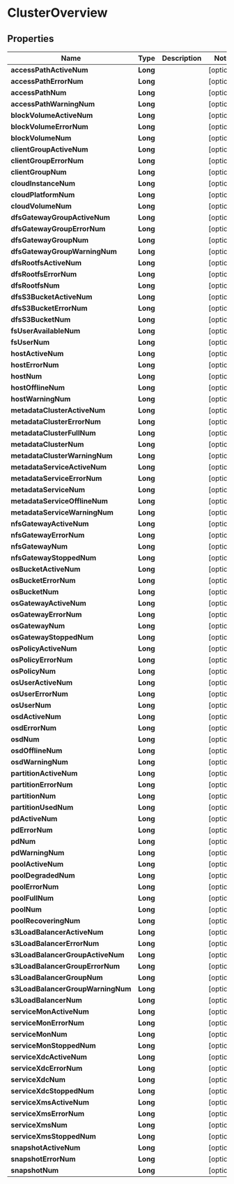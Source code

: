 # ClusterOverview

## Properties
Name | Type | Description | Notes
------------ | ------------- | ------------- | -------------
**accessPathActiveNum** | **Long** |  |  [optional]
**accessPathErrorNum** | **Long** |  |  [optional]
**accessPathNum** | **Long** |  |  [optional]
**accessPathWarningNum** | **Long** |  |  [optional]
**blockVolumeActiveNum** | **Long** |  |  [optional]
**blockVolumeErrorNum** | **Long** |  |  [optional]
**blockVolumeNum** | **Long** |  |  [optional]
**clientGroupActiveNum** | **Long** |  |  [optional]
**clientGroupErrorNum** | **Long** |  |  [optional]
**clientGroupNum** | **Long** |  |  [optional]
**cloudInstanceNum** | **Long** |  |  [optional]
**cloudPlatformNum** | **Long** |  |  [optional]
**cloudVolumeNum** | **Long** |  |  [optional]
**dfsGatewayGroupActiveNum** | **Long** |  |  [optional]
**dfsGatewayGroupErrorNum** | **Long** |  |  [optional]
**dfsGatewayGroupNum** | **Long** |  |  [optional]
**dfsGatewayGroupWarningNum** | **Long** |  |  [optional]
**dfsRootfsActiveNum** | **Long** |  |  [optional]
**dfsRootfsErrorNum** | **Long** |  |  [optional]
**dfsRootfsNum** | **Long** |  |  [optional]
**dfsS3BucketActiveNum** | **Long** |  |  [optional]
**dfsS3BucketErrorNum** | **Long** |  |  [optional]
**dfsS3BucketNum** | **Long** |  |  [optional]
**fsUserAvailableNum** | **Long** |  |  [optional]
**fsUserNum** | **Long** |  |  [optional]
**hostActiveNum** | **Long** |  |  [optional]
**hostErrorNum** | **Long** |  |  [optional]
**hostNum** | **Long** |  |  [optional]
**hostOfflineNum** | **Long** |  |  [optional]
**hostWarningNum** | **Long** |  |  [optional]
**metadataClusterActiveNum** | **Long** |  |  [optional]
**metadataClusterErrorNum** | **Long** |  |  [optional]
**metadataClusterFullNum** | **Long** |  |  [optional]
**metadataClusterNum** | **Long** |  |  [optional]
**metadataClusterWarningNum** | **Long** |  |  [optional]
**metadataServiceActiveNum** | **Long** |  |  [optional]
**metadataServiceErrorNum** | **Long** |  |  [optional]
**metadataServiceNum** | **Long** |  |  [optional]
**metadataServiceOfflineNum** | **Long** |  |  [optional]
**metadataServiceWarningNum** | **Long** |  |  [optional]
**nfsGatewayActiveNum** | **Long** |  |  [optional]
**nfsGatewayErrorNum** | **Long** |  |  [optional]
**nfsGatewayNum** | **Long** |  |  [optional]
**nfsGatewayStoppedNum** | **Long** |  |  [optional]
**osBucketActiveNum** | **Long** |  |  [optional]
**osBucketErrorNum** | **Long** |  |  [optional]
**osBucketNum** | **Long** |  |  [optional]
**osGatewayActiveNum** | **Long** |  |  [optional]
**osGatewayErrorNum** | **Long** |  |  [optional]
**osGatewayNum** | **Long** |  |  [optional]
**osGatewayStoppedNum** | **Long** |  |  [optional]
**osPolicyActiveNum** | **Long** |  |  [optional]
**osPolicyErrorNum** | **Long** |  |  [optional]
**osPolicyNum** | **Long** |  |  [optional]
**osUserActiveNum** | **Long** |  |  [optional]
**osUserErrorNum** | **Long** |  |  [optional]
**osUserNum** | **Long** |  |  [optional]
**osdActiveNum** | **Long** |  |  [optional]
**osdErrorNum** | **Long** |  |  [optional]
**osdNum** | **Long** |  |  [optional]
**osdOfflineNum** | **Long** |  |  [optional]
**osdWarningNum** | **Long** |  |  [optional]
**partitionActiveNum** | **Long** |  |  [optional]
**partitionErrorNum** | **Long** |  |  [optional]
**partitionNum** | **Long** |  |  [optional]
**partitionUsedNum** | **Long** |  |  [optional]
**pdActiveNum** | **Long** |  |  [optional]
**pdErrorNum** | **Long** |  |  [optional]
**pdNum** | **Long** |  |  [optional]
**pdWarningNum** | **Long** |  |  [optional]
**poolActiveNum** | **Long** |  |  [optional]
**poolDegradedNum** | **Long** |  |  [optional]
**poolErrorNum** | **Long** |  |  [optional]
**poolFullNum** | **Long** |  |  [optional]
**poolNum** | **Long** |  |  [optional]
**poolRecoveringNum** | **Long** |  |  [optional]
**s3LoadBalancerActiveNum** | **Long** |  |  [optional]
**s3LoadBalancerErrorNum** | **Long** |  |  [optional]
**s3LoadBalancerGroupActiveNum** | **Long** |  |  [optional]
**s3LoadBalancerGroupErrorNum** | **Long** |  |  [optional]
**s3LoadBalancerGroupNum** | **Long** |  |  [optional]
**s3LoadBalancerGroupWarningNum** | **Long** |  |  [optional]
**s3LoadBalancerNum** | **Long** |  |  [optional]
**serviceMonActiveNum** | **Long** |  |  [optional]
**serviceMonErrorNum** | **Long** |  |  [optional]
**serviceMonNum** | **Long** |  |  [optional]
**serviceMonStoppedNum** | **Long** |  |  [optional]
**serviceXdcActiveNum** | **Long** |  |  [optional]
**serviceXdcErrorNum** | **Long** |  |  [optional]
**serviceXdcNum** | **Long** |  |  [optional]
**serviceXdcStoppedNum** | **Long** |  |  [optional]
**serviceXmsActiveNum** | **Long** |  |  [optional]
**serviceXmsErrorNum** | **Long** |  |  [optional]
**serviceXmsNum** | **Long** |  |  [optional]
**serviceXmsStoppedNum** | **Long** |  |  [optional]
**snapshotActiveNum** | **Long** |  |  [optional]
**snapshotErrorNum** | **Long** |  |  [optional]
**snapshotNum** | **Long** |  |  [optional]
